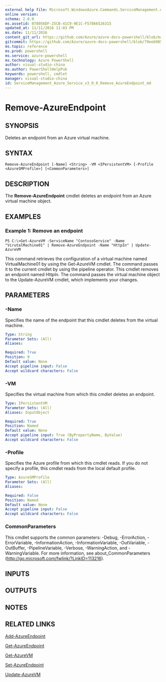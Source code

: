 ```yaml
---
external help file: Microsoft.WindowsAzure.Commands.ServiceManagement.dll-Help.xml
online version: 
schema: 2.0.0
ms.assetid: 078056DF-25CB-41C9-9E1C-F57866526315
updated_at: 11/11/2016 11:03 PM
ms.date: 11/11/2016
content_git_url: https://github.com/Azure/azure-docs-powershell/blob/master/azureps-cmdlets-docs/ServiceManagement/Azure.Service/v3.0.0/Remove-AzureEndpoint.md
gitcommit: https://github.com/Azure/azure-docs-powershell/blob/79eeb985ea480979357fb4695832a0c3d29a48bf/azureps-cmdlets-docs/ServiceManagement/Azure.Service/v3.0.0/Remove-AzureEndpoint.md
ms.topic: reference
ms.prod: powershell
ms.service: azure-powershell
ms.technology: Azure PowerShell
author: visual-studio-china
ms.author: PowerShellHelpPub
keywords: powershell, cmdlet
manager: visual-studio-china
id: ServiceManagement_Azure_Service_v3_0_0_Remove_AzureEndpoint_md
---
```


# Remove-AzureEndpoint

## SYNOPSIS
Deletes an endpoint from an Azure virtual machine.

## SYNTAX

```
Remove-AzureEndpoint [-Name] <String> -VM <IPersistentVM> [-Profile <AzureSMProfile>] [<CommonParameters>]
```

## DESCRIPTION
The **Remove-AzureEndpoint** cmdlet deletes an endpoint from an Azure virtual machine object.

## EXAMPLES

### Example 1: Remove an endpoint
```
PS C:\>Get-AzureVM -ServiceName "ContosoService" -Name "VirutalMachine01" | Remove-AzureEndpoint -Name "HttpIn" | Update-AzureVM
```

This command retrieves the configuration of a virtual machine named VirtualMachine01 by using the Get-AzureVM cmdlet.
The command passes it to the current cmdlet by using the pipeline operator.
This cmdlet removes an endpoint named HttpIn.
The command passes the virtual machine object to the Update-AzureVM cmdlet, which implements your changes.

## PARAMETERS

### -Name
Specifies the name of the endpoint that this cmdlet deletes from the virtual machine.

```yaml
Type: String
Parameter Sets: (All)
Aliases: 

Required: True
Position: 0
Default value: None
Accept pipeline input: False
Accept wildcard characters: False
```

### -VM
Specifies the virtual machine from which this cmdlet deletes an endpoint.

```yaml
Type: IPersistentVM
Parameter Sets: (All)
Aliases: InputObject

Required: True
Position: Named
Default value: None
Accept pipeline input: True (ByPropertyName, ByValue)
Accept wildcard characters: False
```

### -Profile
Specifies the Azure profile from which this cmdlet reads.
If you do not specify a profile, this cmdlet reads from the local default profile.

```yaml
Type: AzureSMProfile
Parameter Sets: (All)
Aliases: 

Required: False
Position: Named
Default value: None
Accept pipeline input: False
Accept wildcard characters: False
```

### CommonParameters
This cmdlet supports the common parameters: -Debug, -ErrorAction, -ErrorVariable, -InformationAction, -InformationVariable, -OutVariable, -OutBuffer, -PipelineVariable, -Verbose, -WarningAction, and -WarningVariable. For more information, see about_CommonParameters (http://go.microsoft.com/fwlink/?LinkID=113216).

## INPUTS

## OUTPUTS

## NOTES

## RELATED LINKS

[Add-AzureEndpoint](xref:ServiceManagement/Azure.Service/v3.0.0/Add-AzureEndpoint.md)

[Get-AzureEndpoint](xref:ServiceManagement/Azure.Service/v3.0.0/Get-AzureEndpoint.md)

[Get-AzureVM](xref:ServiceManagement/Azure.Service/v3.0.0/Get-AzureVM.md)

[Set-AzureEndpoint](xref:ServiceManagement/Azure.Service/v3.0.0/Set-AzureEndpoint.md)

[Update-AzureVM](xref:ServiceManagement/Azure.Service/v3.0.0/Update-AzureVM.md)


